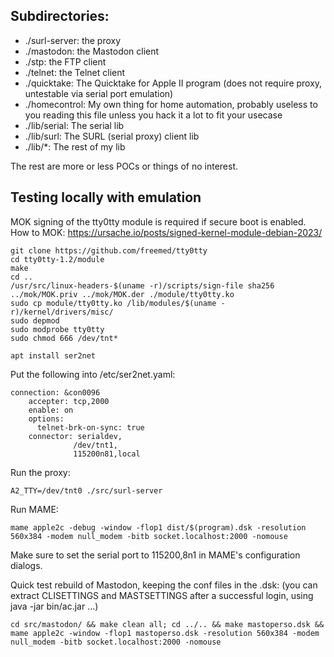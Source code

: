 ## Subdirectories:

* ./surl-server: the proxy
* ./mastodon: the Mastodon client
* ./stp: the FTP client
* ./telnet: the Telnet client
* ./quicktake: The Quicktake for Apple II program (does not require proxy, untestable via serial port emulation)
* ./homecontrol: My own thing for home automation, probably useless to you reading this file unless you hack it a lot to fit your usecase
* ./lib/serial: The serial lib
* ./lib/surl: The SURL (serial proxy) client lib
* ./lib/*: The rest of my lib

The rest are more or less POCs or things of no interest.

## Testing locally with emulation

MOK signing of the tty0tty module is required if secure boot is enabled.
How to MOK: https://ursache.io/posts/signed-kernel-module-debian-2023/
```
git clone https://github.com/freemed/tty0tty
cd tty0tty-1.2/module
make
cd ..
/usr/src/linux-headers-$(uname -r)/scripts/sign-file sha256 ../mok/MOK.priv ../mok/MOK.der ./module/tty0tty.ko
sudo cp module/tty0tty.ko /lib/modules/$(uname -r)/kernel/drivers/misc/
sudo depmod
sudo modprobe tty0tty
sudo chmod 666 /dev/tnt*

apt install ser2net
```

Put the following into /etc/ser2net.yaml:
```
connection: &con0096
    accepter: tcp,2000
    enable: on
    options:
      telnet-brk-on-sync: true
    connector: serialdev,
              /dev/tnt1,
              115200n81,local
```

Run the proxy:
```
A2_TTY=/dev/tnt0 ./src/surl-server
```
Run MAME:
```
mame apple2c -debug -window -flop1 dist/$(program).dsk -resolution 560x384 -modem null_modem -bitb socket.localhost:2000 -nomouse
```
Make sure to set the serial port to 115200,8n1 in MAME's configuration dialogs.

Quick test rebuild of Mastodon, keeping the conf files in the .dsk: (you can extract CLISETTINGS and MASTSETTINGS after a successful login, using java -jar bin/ac.jar ...)
```
cd src/mastodon/ && make clean all; cd ../.. && make mastoperso.dsk && mame apple2c -window -flop1 mastoperso.dsk -resolution 560x384 -modem null_modem -bitb socket.localhost:2000 -nomouse
```
